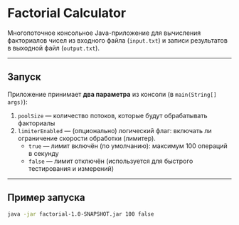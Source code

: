 # Factorial Calculator

Многопоточное консольное Java-приложение для вычисления факториалов чисел из входного файла (`input.txt`) и записи результатов в выходной файл (`output.txt`).

---

## Запуск

Приложение принимает **два параметра** из консоли (в `main(String[] args)`):

1. `poolSize` — количество потоков, которые будут обрабатывать факториалы
2. `limiterEnabled` — (опционально) логический флаг: включать ли ограничение скорости обработки (лимитер).
    - `true` — лимит включён (по умолчанию): максимум 100 операций в секунду
    - `false` — лимит отключён (используется для быстрого тестирования и измерений)

---

## Пример запуска

```bash
java -jar factorial-1.0-SNAPSHOT.jar 100 false
